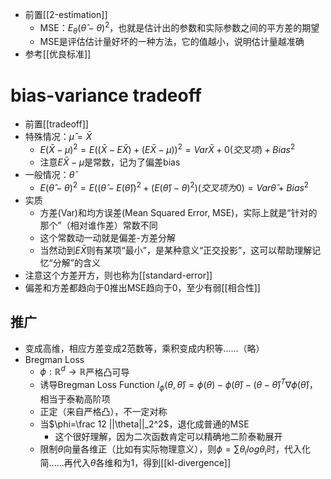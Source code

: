 - 前置[[2-estimation]]
  - MSE：$E_\theta (\hat \theta - \theta)^2$，也就是估计出的参数和实际参数之间的平方差的期望
  - MSE是评估估计量好坏的一种方法，它的值越小，说明估计量越准确
- 参考[[优良标准]]
# bias-variance tradeoff
- 前置[[tradeoff]]
- 特殊情况：$\hat \mu = \bar X$
  - $E(\bar X-\mu)^2=E((\bar X-E\bar X)+(E\bar X-\mu))^2=Var\bar X+0(交叉项)+Bias^2$
  - 注意$E\bar X-\mu$是常数，记为了偏差bias
- 一般情况：$\hat \theta$
  - $E(\hat \theta - \theta)^2 = E((\hat\theta - E(\hat \theta))^2 +(E(\hat\theta)-\theta)^2)(交叉项为0)=Var\hat \theta+Bias^2$
- 实质
  - 方差(Var)和均方误差(Mean Squared Error, MSE)，实际上就是“针对的那个”（相对谁作差）常数不同
  - 这个常数动一动就是偏差-方差分解
  - 当然动到$E\bar X$则有某项“最小”，是某种意义“正交投影”，这可以帮助理解记忆“分解”的含义
- 注意这个方差开方，则也称为[[standard-error]]
- 偏差和方差都趋向于0推出MSE趋向于0，至少有弱[[相合性]]
## 推广
- 变成高维，相应方差变成2范数等，乘积变成内积等……（略）
- Bregman Loss
  - $\phi: \mathbb R^d \to \mathbb R$严格凸可导
  - 诱导Bregman Loss Function $l_\phi(\theta,\hat \theta)=\phi(\theta) - \phi(\hat\theta) - (\theta - \hat \theta)^T \nabla \phi(\hat\theta)$，相当于泰勒高阶项
  - 正定（来自严格凸），不一定对称
  - 当$\phi=\frac 12 ||\theta||_2^2$，退化成普通的MSE
    - 这个很好理解，因为二次函数肯定可以精确地二阶泰勒展开
  - 限制$\theta$向量各维正（比如有实际物理意义），则$\phi=\sum \theta_ilog\theta_i$时，代入化简……再代入$\theta$各维和为1，得到[[kl-divergence]]